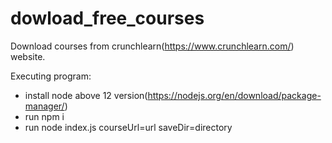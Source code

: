 # dowload_free_courses
Download courses from crunchlearn(https://www.crunchlearn.com/) website.

Executing program:
- install node above 12 version(https://nodejs.org/en/download/package-manager/)
- run npm i
- run node index.js courseUrl=url saveDir=directory
